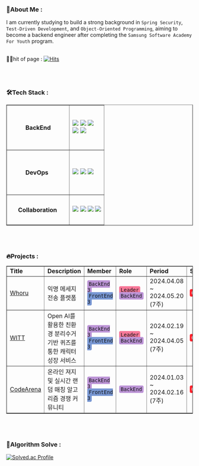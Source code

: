 <h3 dir="auto">🔎About Me :</h3>
I am currently studying to build a strong background in <code>Spring Security</code>, <code>Test-Driven Development</code>, and <code>Object-Oriented Programming</code>, aiming to become a backend engineer after completing the <code>Samsung Software Academy For Youth</code> program.
<br>
<br>

👨‍💼hit of page : [![Hits](https://hits.seeyoufarm.com/api/count/incr/badge.svg?url=https%3A%2F%2Fgithub.com%2FBe-HinD&count_bg=%23888888&title_bg=%23555555&icon=github.svg&icon_color=%23E7E7E7&title=GitHub&edge_flat=false)](https://hits.seeyoufarm.com)

<br>
<br>

<h3 dir="auto">🛠️Tech Stack :</h3>
 <table border="1px solid black">
    <tr>
      <td style="padding: 50px;"><b> BackEnd </td>
      <td>
      <img src="https://img.shields.io/badge/java-007396?style=for-the-badge&logo=java&logoColor=white"> <img src="https://img.shields.io/badge/SpringBoot-6DB33F?style=for-the-badge&logo=springboot&logoColor=white"> <img src="https://img.shields.io/badge/springsecurity-6DB33F?style=for-the-badge&logo=springsecurity&logoColor=white">
      <br>
      <img src="https://img.shields.io/badge/mysql-4479A1?style=for-the-badge&logo=mysql&logoColor=white">
      <img src="https://img.shields.io/badge/Hibernate-59666C?style=for-the-badge&logo=hibernate&logoColor=white">
      </td>
    </tr>
    <tr>
        <td style="padding: 50px;"> <b> DevOps </td>
        <td>
        <img src="https://img.shields.io/badge/docker-2496ED?style=for-the-badge&logo=docker&logoColor=white">
        <img src="https://img.shields.io/badge/nginx-009639?style=for-the-badge&logo=nginx&logoColor=white">
        <img src="https://img.shields.io/badge/jenkins-D24939?style=for-the-badge&logo=jenkins&logoColor=white">
        </td> 
    </tr>
    <tr>
        <td style="padding: 30px;"> <b> Collaboration </td>
        <td>
        <img src="https://img.shields.io/badge/notion-000000?style=for-the-badge&logo=notion&logoColor=white">
        <img src="https://img.shields.io/badge/jira-0052CC?style=for-the-badge&logo=jira&logoColor=white">
        <img src="https://img.shields.io/badge/git-F05032?style=for-the-badge&logo=git&logoColor=white">
        <img src="https://img.shields.io/badge/gerrit-EEEEEE?style=for-the-badge&logo=gerrit&logoColor=white">
        </td>
    </tr>
  </table>

<br>
<br>

<h3 dir="auto">🔥Projects :</h3>
<table border="1px solid black">
    <tr>
        <td> <b> Title
        <td> <b> Description
        <td> <b> Member
        <td> <b> Role
        <td> <b> Period
        <td> <b> State
    </tr>
    <tr>
        <td> 
        
[Whoru](https://github.com/team-smog/whoru)
         </td>
        <td> 익명 메세지 전송 플렛폼
        <td> <code style="color: #131415; background-color: #bc94d6; padding: 2px 4px; border-radius: 4px;">BackEnd 3</code>
        <br>
        <code style="color: #131415; background-color: #7897d3; padding: 2px 4px; border-radius: 4px;">FrontEnd 3</code>
        <td> 
        <code style="color: #131415; background-color:#f77898; padding: 2px 4px; border-radius: 4px;">Leader</code>
        <br>
        <code style="color: #131415; background-color:#bc94d6; padding: 2px 4px; border-radius: 4px;">BackEnd</code>
        <td> 2024.04.08 ~ 2024.05.20 (7주)
        <td> <code style="color: #ffffff; background-color:#fd212c; padding: 2px 4px; border-radius: 4px;">Complite</code>
    </tr>
    <tr>
        <td> [WITT](https://github.com/Be-HinD/WITT) </td>
        <td> Open AI를 활용한 친환경 분리수거 기반 퀴즈를 통한 캐릭터 성장 서비스
        <td> <code style="color: #131415; background-color: #bc94d6; padding: 2px 4px; border-radius: 4px;">BackEnd 3</code>
        <br>
        <code style="color: #131415; background-color: #7897d3; padding: 2px 4px; border-radius: 4px;">FrontEnd 3</code>
        <td> <code style="color: #131415; background-color:#f77898; padding: 2px 4px; border-radius: 4px;">Leader</code>
        <br>
        <code style="color: #131415; background-color:#bc94d6; padding: 2px 4px; border-radius: 4px;">BackEnd</code>
        <td> 2024.02.19 ~ 2024.04.05 (7주)
        <td> <code style="color: #ffffff; background-color:#fd212c; padding: 2px 4px; border-radius: 4px;">Complite</code>
    </tr>
    <tr>
        <td> [CodeArena](https://github.com/codearena-team/CodeArena) </td>
        <td> 온라인 져지 및 실시간 랜덤 매칭 알고리즘 경쟁 커뮤니티
        <td> <code style="color: #131415; background-color: #bc94d6; padding: 2px 4px; border-radius: 4px;">BackEnd 3</code>
        <br>
        <code style="color: #131415; background-color: #7897d3; padding: 2px 4px; border-radius: 4px;">FrontEnd 3</code>
        <td> <code style="color: #131415; background-color:#bc94d6; padding: 2px 4px; border-radius: 4px;">BackEnd</code>
        <td> 2024.01.03 ~ 2024.02.16 (7주)
        <td> <code style="color: #ffffff; background-color:#fd212c; padding: 2px 4px; border-radius: 4px;">Complite</code>
    </tr>
</table>

<br>
<br>

### 💫Algorithm Solve :
  
[![Solved.ac Profile](http://mazassumnida.wtf/api/v2/generate_badge?boj=beemo99)](https://solved.ac/beemo99/)


